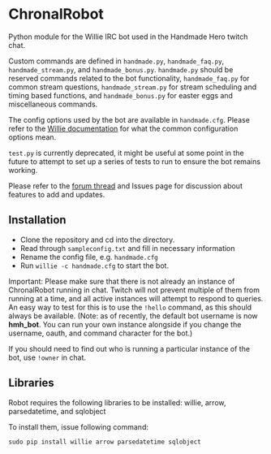 ChronalRobot
============

Python module for the Willie IRC bot used in the Handmade Hero twitch chat.

Custom commands are defined in `handmade.py`, `handmade_faq.py`, `handmade_stream.py`, and `handmade_bonus.py`. `handmade.py` should be reserved commands related to the bot functionality, `handmade_faq.py` for common stream questions, `handmade_stream.py` for stream scheduling and timing based functions, and `handmade_bonus.py` for easter eggs and miscellaneous commands.

The config options used by the bot are available in `handmade.cfg`. Please refer to the [Willie documentation](http://willie.dftba.net/) for what the common configuration options mean.

`test.py` is currently deprecated, it might be useful at some point in the future to attempt to set up a series of tests to run to ensure the bot remains working.

Please refer to the [forum thread](https://forums.handmadehero.org/index.php/forum?view=topic&catid=5&id=65) and Issues page for discussion about features to add and updates.

Installation
----
* Clone the repository and cd into the directory.
* Read through `sampleconfig.txt` and fill in necessary information
* Rename the config file, e.g. `handmade.cfg`
* Run `willie -c handmade.cfg` to start the bot.

Important: Please make sure that there is not already an instance of ChronalRobot running in chat. Twitch will not prevent multiple of them from running at a time, and all active instances will attempt to respond to queries. An easy way to test for this is to use the `!hello` command, as this should always be available. (Note: as of recently, the default bot username is now **hmh_bot**. You can run your own instance alongside if you change the username, oauth, and command character for the bot.)

If you should need to find out who is running a particular instance of the bot, use `!owner` in chat.

Libraries
---
Robot requires the following libraries to be installed: willie, arrow, parsedatetime, and sqlobject

To install them, issue following command:

`sudo pip install willie arrow parsedatetime sqlobject`
